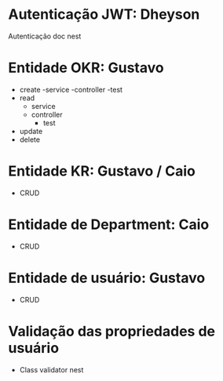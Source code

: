 # Autenticação JWT: Dheyson
  Autenticação doc nest

# Entidade OKR: Gustavo
  - create
    -service
    -controller 
      -test
  - read
    - service
    - controller
      - test
  - update
  - delete
# Entidade KR: Gustavo / Caio
  - CRUD
# Entidade de Department: Caio
  - CRUD
# Entidade de usuário: Gustavo
 - CRUD  

# Validação das propriedades de usuário
  - Class validator nest